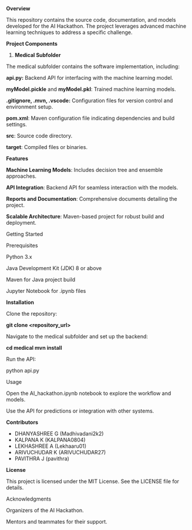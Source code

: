 **Overview**

This repository contains the source code, documentation, and models developed for the AI Hackathon. The project leverages advanced machine learning techniques to address a specific challenge.

**Project Components**

1. **Medical Subfolder**

The medical subfolder contains the software implementation, including:

**api.py:** Backend API for interfacing with the machine learning model.

**myModel.pickle** and **myModel.pkl**: Trained machine learning models.

**.gitignore, .mvn, .vscode:** Configuration files for version control and environment setup.

**pom.xml**: Maven configuration file indicating dependencies and build settings.

**src**: Source code directory.

**target**: Compiled files or binaries.

**Features**

**Machine Learning Models**: Includes decision tree and ensemble approaches.

**API Integration**: Backend API for seamless interaction with the models.

**Reports and Documentation**: Comprehensive documents detailing the project.

**Scalable Architecture**: Maven-based project for robust build and deployment.

Getting Started

Prerequisites

Python 3.x

Java Development Kit (JDK) 8 or above

Maven for Java project build

Jupyter Notebook for .ipynb files

**Installation**

Clone the repository:

**git clone <repository_url>**

Navigate to the medical subfolder and set up the backend:

**cd medical
mvn install**

Run the API:

python api.py

Usage

Open the AI_hackathon.ipynb notebook to explore the workflow and models.

Use the API for predictions or integration with other systems.

**Contributors**

* DHANYASHREE G (Madhivadani2k2)
* KALPANA K (KALPANA0804)
* LEKHASHREE A (Lekhaaru01)
* ARIVUCHUDAR K (ARIVUCHUDAR27)
* PAVITHRA J (pavithra)

**License**

This project is licensed under the MIT License. See the LICENSE file for details.

Acknowledgments

Organizers of the AI Hackathon.

Mentors and teammates for their support.
